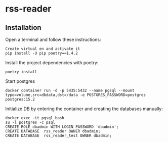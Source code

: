 # rss-reader

## Installation

Open a terminal and follow these instructions:
```commandline
Create virtual en and activate it
pip install -U pip poetry==1.4.2
```

Install the project dependencies with poetry:
```commandline
poetry install
```

Start postgres
```commandline
docker container run -d -p 5435:5432 --name pgsql --mount type=volume,src=dbdata,dst=/data -e POSTGRES_PASSWORD=postgres postgres:15.2
```

Initialize DB by entering the container and creating the databases manually:
```commandline
docker exec -it pgsql bash
su -l postgres -c psql
CREATE ROLE dbadmin WITH LOGIN PASSWORD 'dbadmin';
CREATE DATABASE  rss_reader OWNER dbadmin;
CREATE DATABASE  rss_reader_test OWNER dbadmin;
```